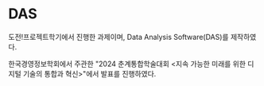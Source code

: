 # DAS

도전!프로젝트학기에서 진행한 과제이며, Data Analysis Software(DAS)를 제작하였다.

한국경영정보학회에서 주관한 "2024 춘계통합학술대회 <지속 가능한 미래를 위한 디지털 기술의 통합과 혁신>"에서 발표를 진행하였다.
